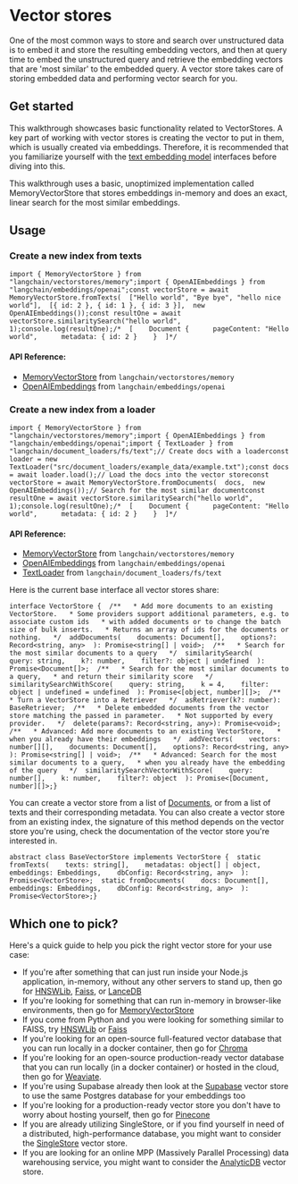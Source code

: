 Vector stores
=============

One of the most common ways to store and search over unstructured data is to embed it and store the resulting embedding vectors, and then at query time to embed the unstructured query and retrieve the embedding vectors that are 'most similar' to the embedded query. A vector store takes care of storing embedded data and performing vector search for you.

Get started[​](#get-started "Direct link to Get started")
---------------------------------------------------------

This walkthrough showcases basic functionality related to VectorStores. A key part of working with vector stores is creating the vector to put in them, which is usually created via embeddings. Therefore, it is recommended that you familiarize yourself with the [text embedding model](/docs/modules/data_connection/text_embedding/) interfaces before diving into this.

This walkthrough uses a basic, unoptimized implementation called MemoryVectorStore that stores embeddings in-memory and does an exact, linear search for the most similar embeddings.

Usage[​](#usage "Direct link to Usage")
---------------------------------------

### Create a new index from texts[​](#create-a-new-index-from-texts "Direct link to Create a new index from texts")

    import { MemoryVectorStore } from "langchain/vectorstores/memory";import { OpenAIEmbeddings } from "langchain/embeddings/openai";const vectorStore = await MemoryVectorStore.fromTexts(  ["Hello world", "Bye bye", "hello nice world"],  [{ id: 2 }, { id: 1 }, { id: 3 }],  new OpenAIEmbeddings());const resultOne = await vectorStore.similaritySearch("hello world", 1);console.log(resultOne);/*  [    Document {      pageContent: "Hello world",      metadata: { id: 2 }    }  ]*/

#### API Reference:

*   [MemoryVectorStore](/docs/api/vectorstores_memory/classes/MemoryVectorStore) from `langchain/vectorstores/memory`
*   [OpenAIEmbeddings](/docs/api/embeddings_openai/classes/OpenAIEmbeddings) from `langchain/embeddings/openai`

### Create a new index from a loader[​](#create-a-new-index-from-a-loader "Direct link to Create a new index from a loader")

    import { MemoryVectorStore } from "langchain/vectorstores/memory";import { OpenAIEmbeddings } from "langchain/embeddings/openai";import { TextLoader } from "langchain/document_loaders/fs/text";// Create docs with a loaderconst loader = new TextLoader("src/document_loaders/example_data/example.txt");const docs = await loader.load();// Load the docs into the vector storeconst vectorStore = await MemoryVectorStore.fromDocuments(  docs,  new OpenAIEmbeddings());// Search for the most similar documentconst resultOne = await vectorStore.similaritySearch("hello world", 1);console.log(resultOne);/*  [    Document {      pageContent: "Hello world",      metadata: { id: 2 }    }  ]*/

#### API Reference:

*   [MemoryVectorStore](/docs/api/vectorstores_memory/classes/MemoryVectorStore) from `langchain/vectorstores/memory`
*   [OpenAIEmbeddings](/docs/api/embeddings_openai/classes/OpenAIEmbeddings) from `langchain/embeddings/openai`
*   [TextLoader](/docs/api/document_loaders_fs_text/classes/TextLoader) from `langchain/document_loaders/fs/text`

Here is the current base interface all vector stores share:

    interface VectorStore {  /**   * Add more documents to an existing VectorStore.   * Some providers support additional parameters, e.g. to associate custom ids   * with added documents or to change the batch size of bulk inserts.   * Returns an array of ids for the documents or nothing.   */  addDocuments(    documents: Document[],    options?: Record<string, any>  ): Promise<string[] | void>;  /**   * Search for the most similar documents to a query   */  similaritySearch(    query: string,    k?: number,    filter?: object | undefined  ): Promise<Document[]>;  /**   * Search for the most similar documents to a query,   * and return their similarity score   */  similaritySearchWithScore(    query: string,    k = 4,    filter: object | undefined = undefined  ): Promise<[object, number][]>;  /**   * Turn a VectorStore into a Retriever   */  asRetriever(k?: number): BaseRetriever;  /**   * Delete embedded documents from the vector store matching the passed in parameter.   * Not supported by every provider.   */  delete(params?: Record<string, any>): Promise<void>;  /**   * Advanced: Add more documents to an existing VectorStore,   * when you already have their embeddings   */  addVectors(    vectors: number[][],    documents: Document[],    options?: Record<string, any>  ): Promise<string[] | void>;  /**   * Advanced: Search for the most similar documents to a query,   * when you already have the embedding of the query   */  similaritySearchVectorWithScore(    query: number[],    k: number,    filter?: object  ): Promise<[Document, number][]>;}

You can create a vector store from a list of [Documents](/docs/api/document/classes/Document), or from a list of texts and their corresponding metadata. You can also create a vector store from an existing index, the signature of this method depends on the vector store you're using, check the documentation of the vector store you're interested in.

    abstract class BaseVectorStore implements VectorStore {  static fromTexts(    texts: string[],    metadatas: object[] | object,    embeddings: Embeddings,    dbConfig: Record<string, any>  ): Promise<VectorStore>;  static fromDocuments(    docs: Document[],    embeddings: Embeddings,    dbConfig: Record<string, any>  ): Promise<VectorStore>;}

Which one to pick?[​](#which-one-to-pick "Direct link to Which one to pick?")
-----------------------------------------------------------------------------

Here's a quick guide to help you pick the right vector store for your use case:

*   If you're after something that can just run inside your Node.js application, in-memory, without any other servers to stand up, then go for [HNSWLib](/docs/modules/data_connection/vectorstores/integrations/hnswlib), [Faiss](/docs/modules/data_connection/vectorstores/integrations/faiss), or [LanceDB](/docs/modules/data_connection/vectorstores/integrations/lancedb)
*   If you're looking for something that can run in-memory in browser-like environments, then go for [MemoryVectorStore](/docs/modules/data_connection/vectorstores/integrations/memory)
*   If you come from Python and you were looking for something similar to FAISS, try [HNSWLib](/docs/modules/data_connection/vectorstores/integrations/hnswlib) or [Faiss](/docs/modules/data_connection/vectorstores/integrations/faiss)
*   If you're looking for an open-source full-featured vector database that you can run locally in a docker container, then go for [Chroma](/docs/modules/data_connection/vectorstores/integrations/chroma)
*   If you're looking for an open-source production-ready vector database that you can run locally (in a docker container) or hosted in the cloud, then go for [Weaviate](/docs/modules/data_connection/vectorstores/integrations/weaviate).
*   If you're using Supabase already then look at the [Supabase](/docs/modules/data_connection/vectorstores/integrations/supabase) vector store to use the same Postgres database for your embeddings too
*   If you're looking for a production-ready vector store you don't have to worry about hosting yourself, then go for [Pinecone](/docs/modules/data_connection/vectorstores/integrations/pinecone)
*   If you are already utilizing SingleStore, or if you find yourself in need of a distributed, high-performance database, you might want to consider the [SingleStore](/docs/modules/data_connection/vectorstores/integrations/singlestore) vector store.
*   If you are looking for an online MPP (Massively Parallel Processing) data warehousing service, you might want to consider the [AnalyticDB](/docs/modules/data_connection/vectorstores/integrations/analyticdb) vector store.